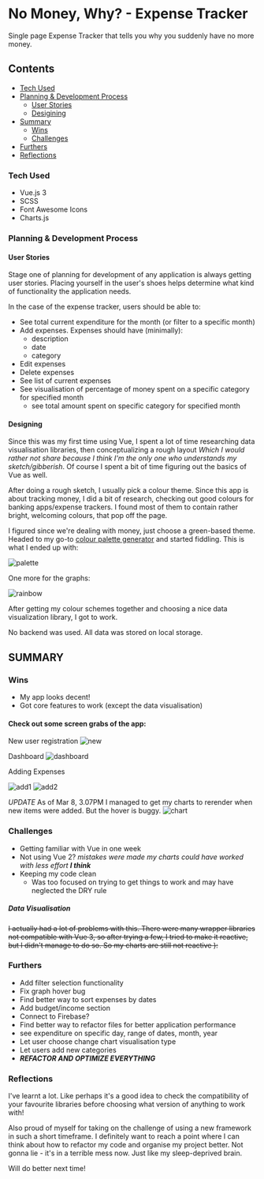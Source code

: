 # No Money, Why? - Expense Tracker

Single page Expense Tracker that tells you why you suddenly have no more money.

## Contents

- [Tech Used](#tech-used)
- [Planning & Development Process](#planning-&-development-process)
  - [User Stories](#user-stories)
  - [Desigining](#designing)
- [Summary](#summary)
  - [Wins](#wins)
  - [Challenges](#challenges)
- [Furthers](#furthers)
- [Reflections](#reflections)

### Tech Used

- Vue.js 3
- SCSS
- Font Awesome Icons
- Charts.js

### Planning & Development Process

#### User Stories

Stage one of planning for development of any application is always getting user stories. Placing yourself in the user's shoes helps determine what kind of functionality the application needs.

In the case of the expense tracker, users should be able to:

- See total current expenditure for the month (or filter to a specific month)
- Add expenses. Expenses should have (minimally):
  - description
  - date
  - category
- Edit expenses
- Delete expenses
- See list of current expenses
- See visualisation of percentage of money spent on a specific category for specified month
  - see total amount spent on specific category for specified month

#### Designing

Since this was my first time using Vue, I spent a lot of time researching data visualisation libraries, then conceptualizing a rough layout _Which I would rather not share because I think I'm the only one who understands my sketch/gibberish_. Of course I spent a bit of time figuring out the basics of Vue as well.

After doing a rough sketch, I usually pick a colour theme. Since this app is about tracking money, I did a bit of research, checking out good colours for banking apps/expense trackers. I found most of them to contain rather bright, welcoming colours, that pop off the page.

I figured since we're dealing with money, just choose a green-based theme. Headed to my go-to [colour palette generator](https://coolors.com/generate) and started fiddling. This is what I ended up with:

![palette](images/palette.png)

One more for the graphs:

![rainbow](images/rainbow.png)

After getting my colour schemes together and choosing a nice data visualization library, I got to work.

No backend was used. All data was stored on local storage.

## SUMMARY

### Wins

- My app looks decent!
- Got core features to work (except the data visualisation)

#### Check out some screen grabs of the app:

New user registration
![new](images/new.png)

Dashboard
![dashboard](images/home.png)

Adding Expenses

![add1](images/add1.png)
![add2](images/add2.png)

_UPDATE_ As of Mar 8, 3.07PM
I managed to get my charts to rerender when new items were added. But the hover is buggy.
![chart](images/chart.png)

### Challenges

- Getting familiar with Vue in one week
- Not using Vue 2? _mistakes were made my charts could have worked with less effort **I think**_
- Keeping my code clean
  - Was too focused on trying to get things to work and may have neglected the DRY rule

##### Data Visualisation

~~I actually had a lot of problems with this. There were many wrapper libraries not compatible with Vue 3, so after trying a few, I tried to make it reactive, but I didn't manage to do so. So my charts are still not reactive ):~~

### Furthers

- Add filter selection functionality
- Fix graph hover bug
- Find better way to sort expenses by dates
- Add budget/income section
- Connect to Firebase?
- Find better way to refactor files for better application performance
- see expenditure on specific day, range of dates, month, year
- Let user choose change chart visualisation type
- Let users add new categories
- _**REFACTOR AND OPTIMIZE EVERYTHING**_

### Reflections

I've learnt a lot. Like perhaps it's a good idea to check the compatibility of your favourite libraries before choosing what version of anything to work with!

Also proud of myself for taking on the challenge of using a new framework in such a short timeframe.
I definitely want to reach a point where I can think about how to refactor my code and organise my project better. Not gonna lie - it's in a terrible mess now. Just like my sleep-deprived brain.

Will do better next time!
